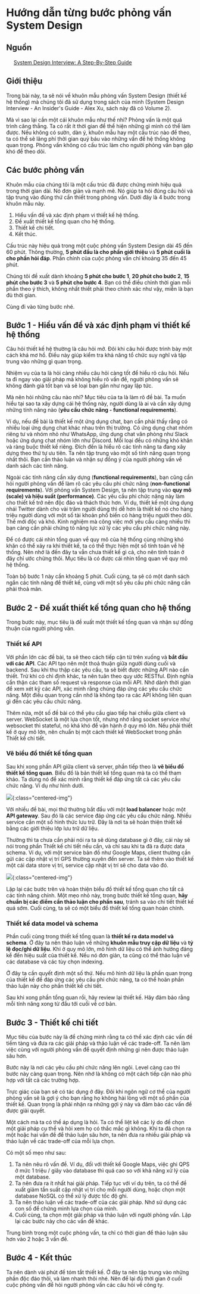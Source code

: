 # Hướng dẫn từng bước phỏng vấn System Design

## Nguồn

<img src="../../assets/images/bytebytego.png" width="16" height="16"/> [System Design Interview: A Step-By-Step Guide](https://www.youtube.com/watch?v=i7twT3x5yv8)

## Giới thiệu

Trong bài này, ta sẽ nói về khuôn mẫu phỏng vấn System Design (thiết kế hệ thống) mà chúng tôi đã sử dụng trong sách của mình (System Design Interview - An Insider's Guide - Alex Xu, sách này đã có Volume 2).

Mà vì sao lại cần một cái khuôn mẫu như thế nhỉ? Phỏng vấn là một quá trình căng thẳng. Ta có rất ít thời gian để thể hiện những gì mình có thể làm được. Nếu không có sườn, dàn ý, khuôn mẫu hay một cấu trúc nào để theo, ta có thể sẽ lãng phí thời gian quý báu vào những vấn đề hệ thống không quan trọng. Phỏng vấn không có cấu trúc làm cho người phỏng vấn bạn gặp khó để theo dõi.

## Các bước phỏng vấn

Khuôn mẫu của chúng tôi là một cấu trúc đã được chứng minh hiệu quả trong thời gian dài. Nó đơn giản và mạnh mẽ. Nó giúp ta hỏi đúng câu hỏi và tập trung vào đúng thứ cần thiết trong phỏng vấn. Dưới đây là 4 bước trong khuôn mẫu này.

1. Hiểu vấn đề và xác định phạm vi thiết kế hệ thống.
2. Đề xuất thiết kế tổng quan cho hệ thống.
3. Thiết kế chi tiết.
4. Kết thúc.

Cấu trúc này hiệu quả trong một cuộc phỏng vấn System Design dài 45 đến 60 phút. Thông thường, **5 phút đầu là cho phần giới thiệu** và **5 phút cuối là cho phần hỏi đáp**. Phần chính của cuộc phỏng vấn chỉ khoảng 35 đến 45 phút.

Chúng tôi đề xuất dành khoảng **5 phút cho bước 1**, **20 phút cho bước 2**, **15 phút cho bước 3** và **5 phút cho bước 4**. Bạn có thể điều chỉnh thời gian mỗi phần theo ý thích, không nhất thiết phải theo chính xác như vậy, miễn là bạn đủ thời gian.

Cùng đi vào từng bước nhé.

## Bước 1 - Hiểu vấn đề và xác định phạm vi thiết kế hệ thống

Câu hỏi thiết kế hệ thường là câu hỏi mở. Đôi khi câu hỏi được trình bày một cách khá mơ hồ. Điều này giúp kiểm tra khả năng tổ chức suy nghĩ và tập trung vào những gì quan trọng.

Nhiệm vụ của ta là hỏi càng nhiều câu hỏi càng tốt để hiểu rõ câu hỏi. Nếu ta đi ngay vào giải pháp mà không hiểu rõ vấn đề, người phỏng vấn sẽ không đánh giá tốt bạn và sẽ loại bạn gần như ngay lập tức.

Mà nên hỏi những câu nào nhỉ? Mục tiêu của ta là làm rõ đề bài. Ta muốn hiểu tại sao ta xây dựng cái hệ thống này, người dùng là ai và cần xây dựng những tính năng nào (**yêu cầu chức năng - functional requirements**).

Ví dụ, nếu đề bài là thiết kế một ứng dụng chat, bạn cần phải thấy rằng có nhiều loại ứng dụng chat khác nhau trên thị trường. Có ứng dụng chat nhóm riêng tư và nhóm nhỏ như WhatsApp, ứng dụng chat văn phòng như Slack hoặc ứng dụng chat nhóm lớn như Discord. Mỗi loại đều có những khó khăn và ràng buộc thiết kế riêng. Đích đến là hiểu rõ các tính năng ta đang xây dựng theo thứ tự ưu tiên. Ta nên tập trung vào một số tính năng quan trọng nhất thôi. Bạn cần thảo luận và nhận sự đồng ý của người phỏng vấn về danh sách các tính năng.

Ngoài các tính năng cần xây dựng (**functional requirements**), bạn cũng cần hỏi người phỏng vấn để làm rõ các yêu cầu phi chức năng (**non-functional requirements**). Với phỏng vấn System Design, ta nên tập trung vào **quy mô (scale) và hiệu suất (performance)**. Các yêu cầu phi chức năng này làm cho thiết kế trở nên độc đáo và thách thức hơn. Ví dụ, thiết kế một ứng dụng nhái Twitter dành cho vài trăm người dùng thì dễ hơn là thiết kế nó cho hàng triệu người dùng với một số tài khoản phổ biến có hàng triệu người theo dõi. Thế mới độc và khó. Kinh nghiệm mà công việc mới yêu cầu càng nhiều thì bạn càng cần phải chứng tỏ năng lực xử lý các yêu cầu phi chức năng này.

Để có được cái nhìn tổng quan về quy mô của hệ thống cùng những khó khăn có thể xảy ra khi thiết kế, ta có thể thực hiện một số tính toán về hệ thống. Nên nhớ là đến đây ta vẫn chưa thiết kế gì cả, cho nên tính toán ở đây chỉ ước chừng thôi. Mục tiêu là có được cái nhìn tổng quan về quy mô hệ thống.

Toàn bộ bước 1 này cần khoảng 5 phút. Cuối cùng, ta sẽ có một danh sách ngắn các tính năng để thiết kế, cùng với một số yêu cầu phi chức năng cần phải thoả mãn.

## Bước 2 - Đề xuất thiết kế tổng quan cho hệ thống

Trong bước này, mục tiêu là đề xuất một thiết kế tổng quan và nhận sự đồng thuận của người phỏng vấn.

### Thiết kế API

Với phần lớn các đề bài, ta sẽ theo cách tiếp cận từ trên xuống và **bắt đầu với các API**. Các API tạo nên một thoả thuận giữa người dùng cuối và backend. Sau khi thu thập các yêu cầu, ta sẽ biết được những API nào cần thiết. Trừ khi có chỉ định khác, ta nên tuân theo quy ước RESTful. Định nghĩa cẩn thận các tham số request và response của mỗi API. Nhớ dành thời gian để xem xét kỹ các API, xác minh rằng chúng đáp ứng các yêu cầu chức năng. Một điều quan trọng cần nhớ là không tạo ra các API không liên quan gì đến các yêu cầu chức năng.

Thêm nữa, một số đề bài có thể yêu cầu giao tiếp hai chiều giữa client và server. WebSocket là một lựa chọn tốt, nhưng nhớ rằng socket service như websocket thì stateful, nó khá khó để vận hành ở quy mô lớn. Nếu phải thiết kế ở quy mô lớn, nên chuẩn bị một cách thiết kế WebSocket trong phần Thiết kế chi tiết.

### Vẽ biểu đồ thiết kế tổng quan

Sau khi xong phần API giữa client và server, phần tiếp theo là **vẽ biểu đồ thiết kế tổng quan**. Biểu đồ là bản thiết kế tổng quan mà ta có thể tham khảo. Ta dùng nó để xác minh rằng thiết kế đáp ứng tất cả các yêu cầu chức năng. Ví dụ như hình dưới.

![](../assets/ByteByteGo/system-design-interview-guide/figure1.png){:class="centered-img"}

Với nhiều đề bài, mọi thứ thường bắt đầu với một **load balancer** hoặc một **API gateway**. Sau đó là các service đáp ứng các yêu cầu chức năng. Nhiều service cần một số hình thức lưu trữ. Đây là nơi ta sẽ hoàn thiện thiết kế bằng các giới thiệu lớp lưu trữ dữ liệu.

Thường thì ta chưa cần phải nói ra ta sẽ dùng database gì ở đây, cái này sẽ nói trong phần Thiết kế chi tiết nếu cần, và chỉ sau khi ta đã ra được data schema. Ví dụ, với một service bản đồ như Google Maps, client thường cần gửi các cập nhật vị trí GPS thường xuyên đến server. Ta sẽ thêm vào thiết kế một cái data store vị trí, service cập nhật vị trí sẽ cho data vào đó.

![](../assets/ByteByteGo/system-design-interview-guide/figure2.png){:class="centered-img"}

Lặp lại các bước trên và hoàn thiện biểu đồ thiết kế tổng quan cho tất cả các tính năng chính. Một mẹo nhỏ này, trong bước thiết kế tổng quan, **hãy chuẩn bị các điểm cần thảo luận cho phần sau**, tránh sa vào chi tiết thiết kế quá sớm. Cuối cùng, ta sẽ có một biểu đồ thiết kế tổng quan hoàn chỉnh.

### Thiết kế data model và schema

Phần cuối cùng trong thiết kế tổng quan là **thiết kế ra data model và schema**. Ở đây ta nên thảo luận về những **khuôn mẫu truy cập dữ liệu** và **tỷ lệ đọc/ghi dữ liệu**. Khi ở quy mô lớn, mô hình dữ liệu có thể ảnh hưởng đáng kể đến hiệu suất của thiết kế. Nếu nó đơn giản, ta cũng có thể thảo luận về các database và các tùy chọn indexing.

Ở đây ta cần quyết định một số thứ. Nếu mô hình dữ liệu là phần quan trọng của thiết kế để đáp ứng các yêu cầu phi chức năng, ta có thể hoãn phần thảo luận này cho phần thiết kế chi tiết.

Sau khi xong phần tổng quan rồi, hãy review lại thiết kế. Hãy đảm bảo rằng mỗi tính năng xong từ đầu tới cuối về cơ bản.

## Bước 3 - Thiết kế chi tiết

Mục tiêu của bước này là để chứng minh rằng ta có thể xác định các vấn đề tiềm tàng và đưa ra các giải pháp và thảo luận về các trade-off. Ta nên làm việc cùng với người phỏng vấn để quyết định những gì nên được thảo luận sâu hơn. 

Bước này là nơi các yêu cầu phi chức năng lên ngôi. Level càng cao thì bước này càng quan trọng. Nên nhớ là không có một cách tiếp cận nào phù hợp với tất cả các trường hợp.

Trực giác của bạn sẽ có tác dụng ở đây. Đôi khi ngôn ngữ cơ thể của người phỏng vấn sẽ là gợi ý cho bạn rằng họ không hài lòng với một số phần của thiết kế. Quan trọng là phải nhận ra những gợi ý này và đảm bảo các vấn đề được giải quyết. 

Một cách mà ta có thể áp dụng là hỏi. Ta có thể liệt kê các lý do để chọn một giải pháp cụ thể và hỏi xem họ có thắc mắc gì không. Khi ta đã chọn ra một hoặc hai vấn đề để thảo luận sâu hơn, ta nên đưa ra nhiều giải pháp và thảo luận về các trade-off của mỗi lựa chọn.

Có một số mẹo như sau:

1. Ta nên nêu rõ vấn đề. Ví dụ, đối với thiết kế Google Maps, việc ghi QPS ở mức 1 triệu / giây vào database thì quá cao so với khả năng xử lý của một database. 
2. Ta nên đưa ra ít nhất hai giải pháp. Tiếp tục với ví dụ trên, ta có thể đề xuất giảm tần suất cập nhật vị trí cho mỗi người dùng, hoặc chọn một database NoSQL có thể xử lý được tốc độ ghi. 
3. Ta nên thảo luận về các trade-off của các giải pháp. Nhớ sử dụng các con số để chứng minh lựa chọn của mình.
4. Cuối cùng, ta chọn một giải pháp và thảo luận với người phỏng vấn. Lặp lại các bước này cho các vấn đề khác.

Trung bình trong một cuộc phỏng vấn, ta chỉ có thời gian để thảo luận sâu hơn vào 2 hoặc 3 vấn đề. 

## Bước 4 - Kết thúc

Ta nên dành vài phút để tóm tắt thiết kế. Ở đây ta nên tập trung vào những phần độc đáo thôi, và làm nhanh thôi nhé. Nên để lại đủ thời gian ở cuối cuộc phỏng vấn để hỏi người phỏng vấn các câu hỏi về công ty.
